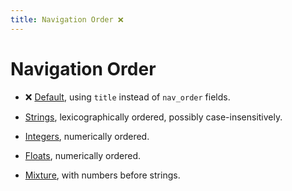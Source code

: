 ```yaml
---
title: Navigation Order ❌
---
```


# Navigation Order

- ❌ [Default](default), using `title` instead of `nav_order` fields.

- [Strings](strings), lexicographically ordered, possibly case-insensitively.

- [Integers](integers), numerically ordered.

- [Floats](floats), numerically ordered.

- [Mixture](mixture), with numbers before strings.
